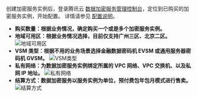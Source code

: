 创建加密服务实例后，登录腾讯云 [数据加密服务管理控制台](https://console.cloud.tencent.com/hsm)，定位到已购买的加密服务实例，开始配置。 
详情请参见 [配置说明](https://buy.cloud.tencent.com/hsm?rid=1)。
- **购买数量：根据业务情况，确定购买一个或是多个加密服务实例。**
- **地域可用区：根据业务情况选择，目前仅支持广州三区、北京二区。**
![地域可用区](https://main.qcloudimg.com/raw/4736a5ad04b45acf0f8cf16da079880d.png)
- **VSM 类型：根据不用的业务场景选择金融数据密码机 EVSM 或通用服务器密码机 GVSM。**
![VSM类型](https://main.qcloudimg.com/raw/efc84fcb7bb4a7e1ee37b4c6928dd379.png)
- **私有网络：为数据加密服务实例绑定所属的 VPC 网络、VPC 交换机、以及私网 IP 地址。**
![私有网络](https://main.qcloudimg.com/raw/9110d2c3998905f52003ef4784223d45.png)
- **结算方式：数据加密服务以服务实例为单位，预付费包年包月模式进行售卖。**
![结算方式](https://main.qcloudimg.com/raw/05a4b72b7718ebd4e90bfe2ec356e151.png)

